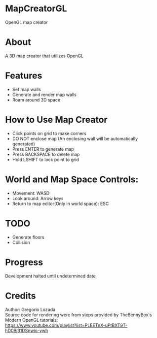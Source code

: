 # MapCreatorGL
OpenGL map creator
# About
A 3D map creator that utilizes OpenGL
# Features
- Set map walls
- Generate and render map walls
- Roam around 3D space
# How to Use Map Creator
- Click points on grid to make corners
- DO NOT enclose map (An enclosing wall will be automatically generated)
- Press ENTER to generate map
- Press BACKSPACE to delete map
- Hold LSHIFT to lock point to grid
# World and Map Space Controls:
- Movement: WASD
- Look around: Arrow keys
- Return to map editor(Only in world space): ESC
# TODO
- Generate floors
- Collision
# Progress
Development halted until undetermined date
# Credits
Author: Gregorio Lozada</br>
Source code for rendering were from steps provided by TheBennyBox's Modern OpenGL tutorials:</br>
https://www.youtube.com/playlist?list=PLEETnX-uPtBXT9T-hD0Bj31DSnwio-ywh
